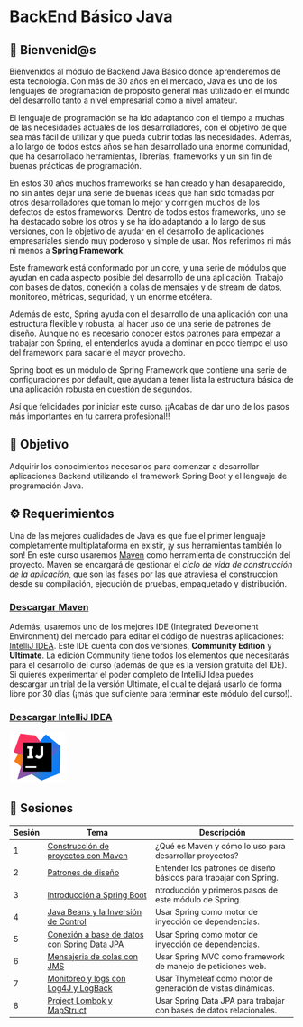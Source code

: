 # BackEnd Básico Java

## :wave: Bienvenid@s

Bienvenidos al módulo de Backend Java Básico donde aprenderemos de esta tecnología. Con más de 30 años en el mercado, Java es uno de los lenguajes de programación de propósito general más utilizado en el mundo del desarrollo tanto a nivel empresarial como a nivel amateur. 

El lenguaje de programación se ha ido adaptando con el tiempo a muchas de las necesidades actuales de los desarrolladores, con el objetivo de que sea más fácil de utilizar y que pueda cubrir todas las necesidades. Además, a lo largo de todos estos años se han desarrollado una enorme comunidad, que ha desarrollado herramientas, librerías, frameworks y un sin fin de buenas prácticas de programación. 

En estos 30 años muchos frameworks se han creado y han desaparecido, no sin antes dejar una serie de buenas ideas que han sido tomadas por otros desarrolladores que toman lo mejor y corrigen muchos de los defectos de estos frameworks. Dentro de todos estos frameworks, uno se ha destacado sobre los otros y se ha ido adaptando a lo largo de sus versiones, con le objetivo de ayudar en el desarrollo de aplicaciones empresariales siendo muy poderoso y simple de usar. Nos referimos ni más ni menos a **Spring Framework**.

Este framework está conformado por un core, y una serie de módulos que ayudan en cada aspecto posible del desarrollo de una aplicación. Trabajo con bases de datos, conexión a colas de mensajes y de stream de datos, monitoreo, métricas, seguridad, y un enorme etcétera. 

Además de esto, Spring ayuda con el desarrollo de una aplicación con una estructura flexible y robusta, al hacer uso de una serie de patrones de diseño. Aunque no es necesario conocer estos patrones para empezar a trabajar con Spring, el entenderlos ayuda a dominar en poco tiempo el uso del framework para sacarle el mayor provecho.

Spring boot es un módulo de Spring Framework que contiene una serie de configuraciones por default, que ayudan a tener lista la estructura básica de una aplicación robusta en cuestión de segundos.

Así que felicidades por iniciar este curso. ¡¡Acabas de dar uno de los pasos más importantes en tu carrera profesional!!

## :dart: Objetivo

Adquirir los conocimientos necesarios para comenzar a desarrollar aplicaciones Backend utilizando el framework Spring Boot y el lenguaje de programación Java.

## :gear: Requerimientos

Una de las mejores cualidades de Java es que fue el primer lenguaje completamente multiplataforma en existir, ¡y sus herramientas también lo son! En este curso usaremos [Maven](https://maven.apache.org/install.html) como herramienta de construcción del proyecto. Maven se encargará de gestionar el *ciclo de vida de construcción de la aplicación*, que son las fases por las que atraviesa el construcción desde su compilación, ejecución de pruebas, empaquetado y distribución.

### [Descargar Maven](https://maven.apache.org/install.html)

<!-- <img src="https://upload.wikimedia.org/wikipedia/commons/thumb/5/52/Apache_Maven_logo.svg/1280px-Apache_Maven_logo.svg.png" alt="Gradle" width="100"/> -->

Además, usaremos uno de los mejores IDE (Integrated Develoment Environment) del mercado para editar el código de nuestras aplicaciones: [IntelliJ IDEA](https://www.jetbrains.com/idea/). Este IDE cuenta con dos versiones, **Community Edition** y **Ultimate**. La edición Community tiene todos los elementos que necesitarás para el desarrollo del curso (además de que es la versión gratuita del IDE). Si quieres experimentar el poder completo de IntelliJ Idea puedes descargar un trial de la versión Ultimate, el cual te dejará usarlo de forma libre por 30 días (¡más que suficiente para terminar este módulo del curso!).

### [Descargar IntelliJ IDEA](https://www.jetbrains.com/idea/)

<img src=".github/assets/img/idea.png" alt="IntelliJ IDEA" width="100"/>

## :bookmark_tabs: Sesiones 

| Sesión | Tema                                                         | Descripción                                                        |
|--------|--------------------------------------------------------------|--------------------------------------------------------------------|
|    1   | [Construcción de proyectos con Maven](./Sesion-01)           | ¿Qué es Maven y cómo lo uso para desarrollar proyectos?           |
|    2   | [Patrones de diseño](./Sesion-02)                            | Entender los patrones de diseño básicos para trabajar con Spring.  |
|    3   | [Introducción a Spring Boot](./Sesion-03)     | ntroducción y primeros pasos de este módulo de Spring. |
|    4   | [Java Beans y la Inversión de Control](./Sesion-04)                    | Usar Spring como motor de inyección de dependencias.            |
|    5   | [Conexión a base de datos con Spring Data JPA](./Sesion-05)          | Usar Spring como motor de inyección de dependencias.               |
|    6   | [Mensajeria de colas con JMS](./Sesion-06)                    | Usar Spring MVC como framework de manejo de peticiones web.        |
|    7   | [Monitoreo y logs con Log4J y LogBack](./Sesion-07)          | Usar Thymeleaf como motor de generación de vistas dinámicas.       |
|    8   | [Project Lombok y MapStruct](./Sesion-08)                              | Usar Spring Data JPA para trabajar con bases de datos relacionales.|

